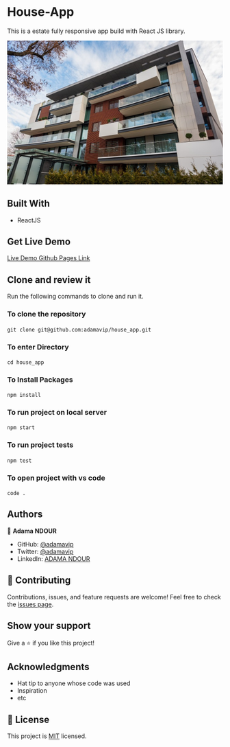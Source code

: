 # House-App

This is a estate fully responsive app build with React JS library.

![SCREENSHOT](./src/assets/apt1.jpeg)

## Built With

- ReactJS

## Get Live Demo

[Live Demo Github Pages Link](https://adamavip.github.io/house_app)

## Clone and review it

Run the following commands to clone and run it.

### To clone the repository

`git clone git@github.com:adamavip/house_app.git`

### To enter Directory

`cd house_app`

### To Install Packages

`npm install`

### To run project on local server

`npm start`

### To run project tests

`npm test`

### To open project with vs code

`code .`

## Authors

👤 **Adama NDOUR**

- GitHub: [@adamavip](https://github.com/adamavip)
- Twitter: [@adamavip](https://twitter.com/adamavip)
- LinkedIn: [ADAMA NDOUR](https://www.linkedin.com/in/adama-ndour-a3a4344a/)

## 🤝 Contributing

Contributions, issues, and feature requests are welcome!
Feel free to check the [issues page](../../issues/).

## Show your support

Give a ⭐️ if you like this project!

## Acknowledgments

- Hat tip to anyone whose code was used
- Inspiration
- etc

## 📝 License

This project is [MIT](./MIT.md) licensed.
